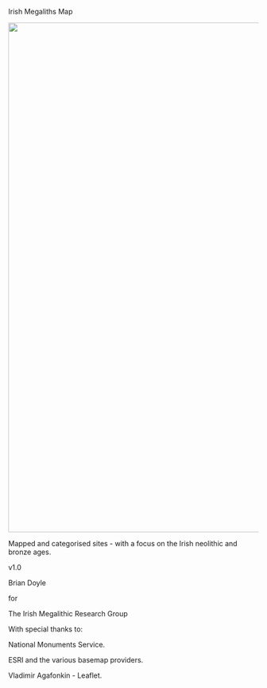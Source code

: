 Irish Megaliths Map

<p align="center">
  <img width="1024" src="https://github.com/kerbstone52/IrishMegalithsMap/blob/main/Irishh%20Megaliths.png">
</p>

Mapped and categorised sites - with a focus on the Irish neolithic and bronze ages.

v1.0

Brian Doyle

for

 The Irish Megalithic Research Group

With special thanks to:

National Monuments Service.

ESRI and the various basemap providers.

Vladimir Agafonkin - Leaflet.
